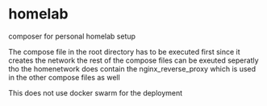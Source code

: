# homelab
composer for personal homelab setup

The compose file in the root directory has to be executed first since it creates the network
the rest of the compose files can be exeuted seperatly tho the homenetwork does contain the nginx_reverse_proxy which is used in the other compose files as well



This does not use docker swarm for the deployment
